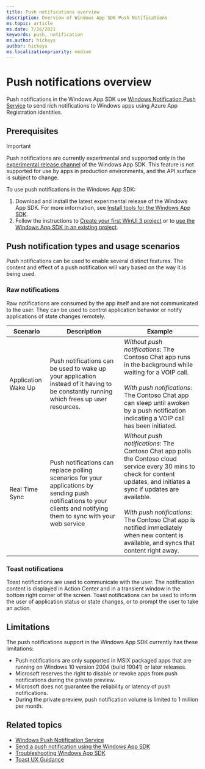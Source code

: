 ```yaml
---
title: Push notifications overview
description: Overview of Windows App SDK Push Notifications
ms.topic: article
ms.date: 7/26/2021
keywords: push, notification
ms.author: hickeys
author: hickeys
ms.localizationpriority: medium
---
```


# Push notifications overview

Push notifications in the Windows App SDK use [Windows Notification Push Service](/windows/apps/design/shell/tiles-and-notifications/windows-push-notification-services--wns--overview) to send rich notifications to Windows apps using Azure App Registration identities.

## Prerequisites

> [!IMPORTANT]
> Push notifications are currently experimental and supported only in the [experimental release channel](../../experimental-channel.md) of the Windows App SDK. This feature is not supported for use by apps in production environments, and the API surface is subject to change.

To use push notifications in the Windows App SDK:

1. Download and install the latest experimental release of the Windows App SDK. For more information, see [Install tools for the Windows App SDK](../../set-up-your-development-environment.md).
2. Follow the instructions to [Create your first WinUI 3 project](../../../winui/winui3/create-your-first-winui3-app.md) or to [use the Windows App SDK in an existing project](../../use-windows-app-sdk-in-existing-project.md).


## Push notification types and usage scenarios

Push notifications can be used to enable several distinct features. The content and effect of a push notification will vary based on the way it is being used.

### Raw notifications

Raw notifications are consumed by the app itself and are not communicated to the user. They can be used to control application behavior or notify applications of state changes remotely.

| Scenario | Description  | Example |
|----------|--------------|---------|
| Application Wake Up | Push notifications can be used to wake up your application instead of it having to be constantly running which frees up user resources. | *Without push notifications*: The Contoso Chat app runs in the background while waiting for a VOIP call.<br/><br/>*With push notifications*: The Contoso Chat app can sleep until awoken by a push notification indicating a VOIP call has been initiated.
| Real Time Sync | Push notifications can replace polling scenarios for your applications by sending push notifications to your clients and notifying them to sync with your web service | *Without push notifications*: The Contoso Chat app polls the Contoso cloud service every 30 mins to check for content updates, and initiates a sync if updates are available.<br/><br/>*With push notifications*: The Contoso Chat app is notified immediately when new content is available, and syncs that content right away.

### Toast notifications

Toast notifications are used to communicate with the user. The notification content is displayed in Action Center and in a transient window in the bottom right corner of the screen. Toast notifications can be used to inform the user of application status or state changes, or to prompt the user to take an action.

## Limitations

The push notifications support in the Windows App SDK currently has these limitations:

- Push notifications are only supported in MSIX packaged apps that are running on Windows 10 version 2004 (build 19041) or later releases.
- Microsoft reserves the right to disable or revoke apps from push notifications during the private preview.
- Microsoft does not guarantee the reliability or latency of push notifications.
- During the private preview, push notification volume is limited to 1 million per month.

## Related topics

- [Windows Push Notification Service](/windows/apps/design/shell/tiles-and-notifications/windows-push-notification-services--wns--overview)
- [Send a push notification using the Windows App SDK](push-quickstart.md)
- [Troubleshooting Windows App SDK](/troubleshooting.md)
- [Toast UX Guidance](../../../design/shell/tiles-and-notifications/toast-ux-guidance.md)